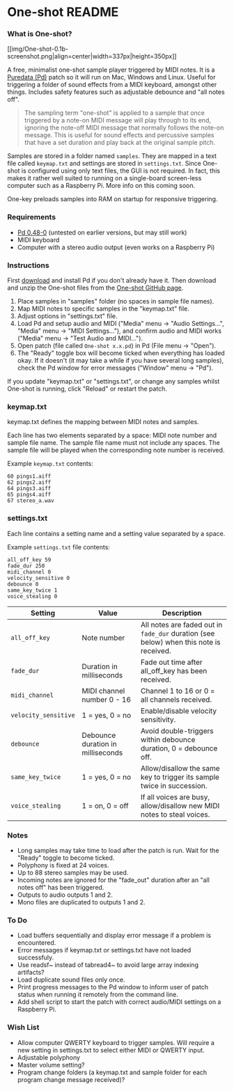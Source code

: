 # One-shot README

### What is One-shot?

[[img/One-shot-0.1b-screenshot.png|align=center|width=337px|height=350px]]

A free, minimalist one-shot sample player triggered by MIDI notes. It is a [Puredata (Pd)](http://www.puredata.info) patch so it will run on Mac, Windows and Linux. Useful for triggering a folder of sound effects from a MIDI keyboard, amongst other things. Includes safety features such as adjustable debounce and "all notes off".

> The sampling term "one-shot" is applied to a sample that once triggered by a note-on MIDI message will play through to its end, ignoring the note-off MIDI message that normally follows the note-on message. This is useful for sound effects and percussive samples that have a set duration and play back at the original sample pitch.

Samples are stored in a folder named `samples`. They are mapped in a text file called `keymap.txt` and settings are stored in `settings.txt`. Since One-shot is configured using only text files, the GUI is not required. In fact, this makes it rather well suited to running on a single-board screen-less computer such as a Raspberry Pi. More info on this coming soon.

One-key preloads samples into RAM on startup for responsive triggering.

### Requirements

- [Pd 0.48-0](http://msp.ucsd.edu/software.html) (untested on earlier versions, but may still work)
- MIDI keyboard
- Computer with a stereo audio output (even works on a Raspberry Pi)

### Instructions

First [download](http://msp.ucsd.edu/software.html) and install Pd if you don't already have it. Then download and unzip the One-shot files from the [One-shot GitHub page](https://github.com/making-sound/One-shot).

1. Place samples in "samples" folder (no spaces in sample file names).
2. Map MIDI notes to specific samples in the "keymap.txt" file.
3. Adjust options in "settings.txt" file.
4. Load Pd and setup audio and MIDI ("Media" menu -> "Audio Settings...", "Media" menu -> "MIDI Settings..."), and confirm audio and MIDI works ("Media" menu -> "Test Audio and MIDI...").
5. Open patch (file called `One-shot x.x.pd`) in Pd (File menu -> "Open").
6. The "Ready" toggle box will become ticked when everything has loaded okay. If it doesn't (it may take a while if you have several long samples), check the Pd window for error messages ("Window" menu -> "Pd").

If you update "keymap.txt" or "settings.txt", or change any samples whilst One-shot is running, click "Reload" or restart the patch.

### keymap.txt

keymap.txt defines the mapping between MIDI notes and samples.

Each line has two elements separated by a space: MIDI note number and sample file name. The sample file name must not include any spaces. The sample file will be played when the corresponding note number is received.

Example `keymap.txt` contents:
```
60 pings1.aiff
62 pings2.aiff
64 pings3.aiff
65 pings4.aiff
67 stereo_a.wav
```

### settings.txt

Each line contains a setting name and a setting value separated by a space.

Example `settings.txt` file contents:
```
all_off_key 59
fade_dur 250
midi_channel 0
velocity_sensitive 0
debounce 0
same_key_twice 1
voice_stealing 0
```

| Setting | Value | Description |
| - | - | - |
| `all_off_key` | Note number | All notes are faded out in `fade_dur` duration (see below) when this note is received. |
| `fade_dur` | Duration in milliseconds | Fade out time after all_off_key has been received. |
| `midi_channel` | MIDI channel number 0 - 16 | Channel 1 to 16 or 0 = all channels received. |
| `velocity_sensitive` | 1 = yes, 0 = no | Enable/disable velocity sensitivity. |
| `debounce` | Debounce duration in milliseconds | Avoid double-triggers within debounce duration, 0 = debounce off. |
| `same_key_twice` | 1 = yes, 0 = no | Allow/disallow the same key to trigger its sample twice in succession. |
| `voice_stealing` | 1 = on, 0 = off | If all voices are busy, allow/disallow new MIDI notes to steal voices.

### Notes

- Long samples may take time to load after the patch is run. Wait for the "Ready" toggle to become ticked.
- Polyphony is fixed at 24 voices.
- Up to 88 stereo samples may be used.
- Incoming notes are ignored for the "fade_out" duration after an "all notes off" has been triggered.
- Outputs to audio outputs 1 and 2.
- Mono files are duplicated to outputs 1 and 2.

### To Do

- Load buffers sequentially and display error message if a problem is encountered.
- Error messages if keymap.txt or settings.txt have not loaded successfuly.
- Use readsf~ instead of tabread4~ to avoid large array indexing artifacts?
- Load duplicate sound files only once.
- Print progress messages to the Pd window to inform user of patch status when running it remotely from the command line.
- Add shell script to start the patch with correct audio/MIDI settings on a Raspberry Pi.

### Wish List

- Allow computer QWERTY keyboard to trigger samples. Will require a new setting in settings.txt to select either MIDI or QWERTY input.
- Adjustable polyphony
- Master volume setting?
- Program change folders (a keymap.txt and sample folder for each program change message received)?

